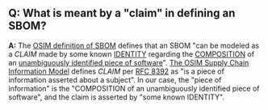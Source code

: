 ## **Q: What is meant by a "claim" in defining an SBOM?**
**A:** 
The [OSIM definition of SBOM](./sbom.md) defines that an SBOM 
"can be modeled as a *CLAIM* made by some known [IDENTITY](./identity.md)
regarding the [COMPOSITION](./composition.md) of an [unambiguously identified piece of software](./naming.md)".
[The OSIM Supply Chain Information Model](tbd) defines *CLAIM* per 
[RFC 8392](https://datatracker.ietf.org/doc/html/rfc8392)
as "is a piece of information asserted about a subject".
In our case, the "piece of information" is the 
"COMPOSITION of an unambiguously identified piece of software",
and the claim is asserted by "some known IDENTITY".